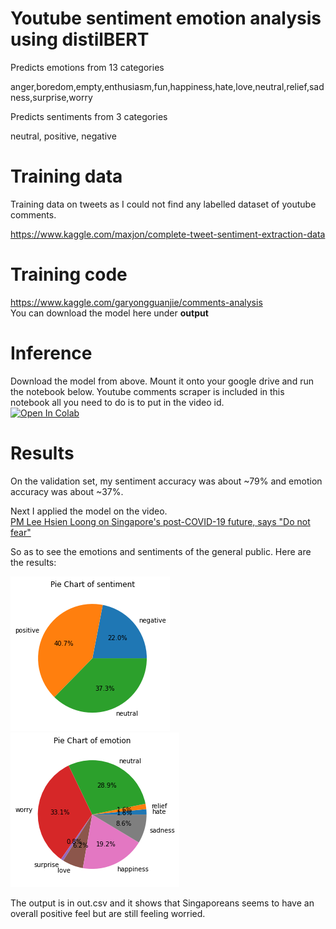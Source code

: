 # Youtube sentiment emotion analysis using distilBERT
Predicts emotions from 13 categories

anger,boredom,empty,enthusiasm,fun,happiness,hate,love,neutral,relief,sadness,surprise,worry

Predicts sentiments from 3 categories

neutral, positive, negative

# Training data
Training data on tweets as I could not find any labelled dataset of youtube comments.

https://www.kaggle.com/maxjon/complete-tweet-sentiment-extraction-data

# Training code
https://www.kaggle.com/garyongguanjie/comments-analysis \
You can download the model here under **output**

# Inference
Download the model from above. Mount it onto your google drive and run the notebook below. Youtube comments scraper is included in this notebook all you need to do is to put in the video id.\
[![Open In Colab](https://colab.research.google.com/assets/colab-badge.svg)](https://colab.research.google.com/github/garyongguanjie/youtube_comments_sentiment_emotion/blob/master/sentiment.ipynb)

# Results
On the validation set, my sentiment accuracy was about ~79% and emotion accuracy was about ~37%.

Next I applied the model on the video. \
[PM Lee Hsien Loong on Singapore's post-COVID-19 future, says "Do not fear" ](https://www.youtube.com/watch?v=rAhuD368Ij0) 

So as to see the emotions and sentiments of the general public. Here are the results:

![sentiment_image](sentiment.png)
![emotion_image](emotion.png)

The output is in out.csv and it shows that Singaporeans seems to have an overall positive feel but are still feeling worried.